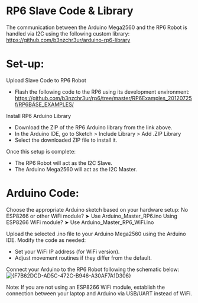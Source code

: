 # RP6 Slave Code & Library
The communication between the Arduino Mega2560 and the RP6 Robot is handled via I2C using the following custom library: https://github.com/b3nzchr3ur/arduino-rp6-library

# Set-up:
Upload Slave Code to RP6 Robot
- Flash the following code to the RP6 using its development environment: https://github.com/b3nzchr3ur/rp6/tree/master/RP6Examples_20120725f/RP6BASE_EXAMPLES/

Install RP6 Arduino Library
- Download the ZIP of the RP6 Arduino library from the link above.
- In the Arduino IDE, go to Sketch > Include Library > Add .ZIP Library
- Select the downloaded ZIP file to install it.

Once this setup is complete:
- The RP6 Robot will act as the I2C Slave.
- The Arduino Mega2560 will act as the I2C Master.

# Arduino Code:
Choose the appropriate Arduino sketch based on your hardware setup:
No ESP8266 or other WiFi module?
➤ Use Arduino_Master_RP6.ino
Using ESP8266 WiFi module?
➤ Use Arduino_Master_RP6_WiFi.ino

Upload the selected .ino file to your Arduino Mega2560 using the Arduino IDE.
Modify the code as needed:
- Set your WiFi IP address (for WiFi version).
- Adjust movement routines if they differ from the default.

Connect your Arduino to the RP6 Robot following the schematic below:
![{F7B62DCD-AD5C-472C-B946-A30AF7A1D306}](https://github.com/user-attachments/assets/d0d3734e-b2c6-4f3c-8058-7454b052e9a7)

Note: If you are not using an ESP8266 WiFi module, establish the connection between your laptop and Arduino via USB/UART instead of WiFi.
